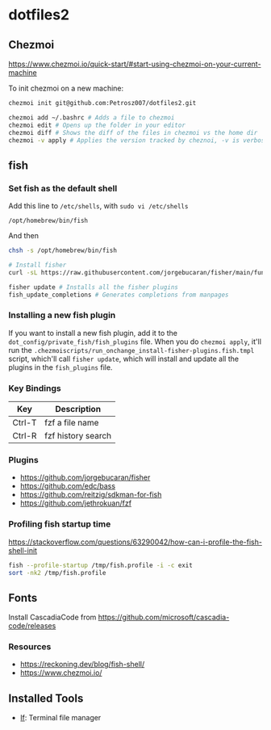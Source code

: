 # dotfiles2

## Chezmoi

https://www.chezmoi.io/quick-start/#start-using-chezmoi-on-your-current-machine

To init chezmoi on a new machine:
```sh
chezmoi init git@github.com:Petrosz007/dotfiles2.git
```

```sh
chezmoi add ~/.bashrc # Adds a file to chezmoi
chezmoi edit # Opens up the folder in your editor
chezmoi diff # Shows the diff of the files in chezmoi vs the home dir
chezmoi -v apply # Applies the version tracked by cheznoi, -v is verbose, shows the diff
```

## fish

### Set fish as the default shell

Add this line to `/etc/shells`, with `sudo vi /etc/shells`

```
/opt/homebrew/bin/fish
```

And then

```sh
chsh -s /opt/homebrew/bin/fish
```

```sh
# Install fisher
curl -sL https://raw.githubusercontent.com/jorgebucaran/fisher/main/functions/fisher.fish | source && fisher install jorgebucaran/fisher

fisher update # Installs all the fisher plugins
fish_update_completions # Generates completions from manpages
```

### Installing a new fish plugin

If you want to install a new fish plugin, add it to the `dot_config/private_fish/fish_plugins` file. When you do `chezmoi apply`, it'll run the `.chezmoiscripts/run_onchange_install-fisher-plugins.fish.tmpl` script, which'll call `fisher update`, which will install and update all the plugins in the `fish_plugins` file.


### Key Bindings

| Key    | Description        |
|--------|--------------------|
| Ctrl-T | fzf a file name    |
| Ctrl-R | fzf history search |

### Plugins

- https://github.com/jorgebucaran/fisher
- https://github.com/edc/bass
- https://github.com/reitzig/sdkman-for-fish
- https://github.com/jethrokuan/fzf

### Profiling fish startup time

https://stackoverflow.com/questions/63290042/how-can-i-profile-the-fish-shell-init

```sh
fish --profile-startup /tmp/fish.profile -i -c exit
sort -nk2 /tmp/fish.profile
```

## Fonts
Install CascadiaCode from https://github.com/microsoft/cascadia-code/releases  

### Resources

- https://reckoning.dev/blog/fish-shell/
- https://www.chezmoi.io/

## Installed Tools

- [lf](https://github.com/gokcehan/lf): Terminal file manager
